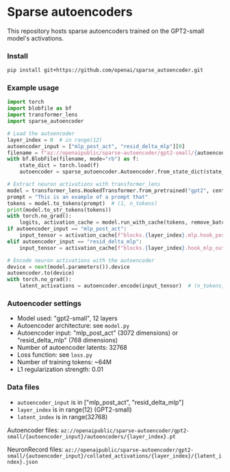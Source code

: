 # Sparse autoencoders

This repository hosts sparse autoencoders trained on the GPT2-small model's activations.

### Install

```sh
pip install git+https://github.com/openai/sparse_autoencoder.git
```

### Example usage

```py
import torch
import blobfile as bf
import transformer_lens
import sparse_autoencoder

# Load the autoencoder
layer_index = 0  # in range(12)
autoencoder_input = ["mlp_post_act", "resid_delta_mlp"][0]
filename = f"az://openaipublic/sparse-autoencoder/gpt2-small/{autoencoder_input}/autoencoders/{layer_index}.pt"
with bf.BlobFile(filename, mode="rb") as f:
    state_dict = torch.load(f)
    autoencoder = sparse_autoencoder.Autoencoder.from_state_dict(state_dict)

# Extract neuron activations with transformer_lens
model = transformer_lens.HookedTransformer.from_pretrained("gpt2", center_writing_weights=False)
prompt = "This is an example of a prompt that"
tokens = model.to_tokens(prompt)  # (1, n_tokens)
print(model.to_str_tokens(tokens))
with torch.no_grad():
    logits, activation_cache = model.run_with_cache(tokens, remove_batch_dim=True)
if autoencoder_input == "mlp_post_act":
    input_tensor = activation_cache[f"blocks.{layer_index}.mlp.hook_post"]  # (n_tokens, n_neurons)
elif autoencoder_input == "resid_delta_mlp":
    input_tensor = activation_cache[f"blocks.{layer_index}.hook_mlp_out"]  # (n_tokens, n_residual_channels)

# Encode neuron activations with the autoencoder
device = next(model.parameters()).device
autoencoder.to(device)
with torch.no_grad():
    latent_activations = autoencoder.encode(input_tensor)  # (n_tokens, n_latents)
```

### Autoencoder settings

- Model used: "gpt2-small", 12 layers
- Autoencoder architecture: see `model.py`
- Autoencoder input: "mlp_post_act" (3072 dimensions) or "resid_delta_mlp" (768 dimensions)
- Number of autoencoder latents: 32768
- Loss function: see `loss.py`
- Number of training tokens: ~64M
- L1 regularization strength: 0.01

### Data files

- `autoencoder_input` is in ["mlp_post_act", "resid_delta_mlp"]
- `layer_index` is in range(12) (GPT2-small)
- `latent_index` is in range(32768)

Autoencoder files:
`az://openaipublic/sparse-autoencoder/gpt2-small/{autoencoder_input}/autoencoders/{layer_index}.pt`

NeuronRecord files:
`az://openaipublic/sparse-autoencoder/gpt2-small/{autoencoder_input}/collated_activations/{layer_index}/{latent_index}.json`
